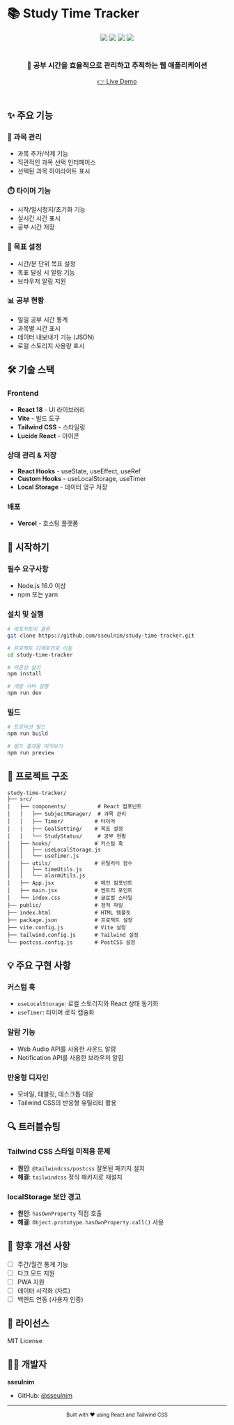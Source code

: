 # 📚 Study Time Tracker

<div align="center">
  <img src="https://img.shields.io/badge/React-61DAFB?style=flat-square&logo=React&logoColor=black"/>
  <img src="https://img.shields.io/badge/Vite-646CFF?style=flat-square&logo=Vite&logoColor=white"/>
  <img src="https://img.shields.io/badge/Tailwind_CSS-06B6D4?style=flat-square&logo=Tailwind-CSS&logoColor=white"/>
  <img src="https://img.shields.io/badge/Vercel-000000?style=flat-square&logo=Vercel&logoColor=white"/>
</div>

<br>

<div align="center">
  <h3>🎯 공부 시간을 효율적으로 관리하고 추적하는 웹 애플리케이션</h3>
  <a href="https://study-time-tracker-three.vercel.app">👉 Live Demo</a>
</div>

<br>

## ✨ 주요 기능

### 📌 과목 관리
- 과목 추가/삭제 기능
- 직관적인 과목 선택 인터페이스
- 선택된 과목 하이라이트 표시

### ⏱️ 타이머 기능
- 시작/일시정지/초기화 기능
- 실시간 시간 표시
- 공부 시간 저장

### 🎯 목표 설정
- 시간/분 단위 목표 설정
- 목표 달성 시 알람 기능
- 브라우저 알림 지원

### 📊 공부 현황
- 일일 공부 시간 통계
- 과목별 시간 표시
- 데이터 내보내기 기능 (JSON)
- 로컬 스토리지 사용량 표시

## 🛠 기술 스택

### Frontend
- **React 18** - UI 라이브러리
- **Vite** - 빌드 도구
- **Tailwind CSS** - 스타일링
- **Lucide React** - 아이콘

### 상태 관리 & 저장
- **React Hooks** - useState, useEffect, useRef
- **Custom Hooks** - useLocalStorage, useTimer
- **Local Storage** - 데이터 영구 저장

### 배포
- **Vercel** - 호스팅 플랫폼

## 🚀 시작하기

### 필수 요구사항
- Node.js 16.0 이상
- npm 또는 yarn

### 설치 및 실행

```bash
# 레포지토리 클론
git clone https://github.com/sseulnim/study-time-tracker.git

# 프로젝트 디렉토리로 이동
cd study-time-tracker

# 의존성 설치
npm install

# 개발 서버 실행
npm run dev
```

### 빌드

```bash
# 프로덕션 빌드
npm run build

# 빌드 결과물 미리보기
npm run preview
```

## 📁 프로젝트 구조

```
study-time-tracker/
├── src/
│   ├── components/          # React 컴포넌트
│   │   ├── SubjectManager/  # 과목 관리
│   │   ├── Timer/          # 타이머
│   │   ├── GoalSetting/    # 목표 설정
│   │   └── StudyStatus/     # 공부 현황
│   ├── hooks/              # 커스텀 훅
│   │   ├── useLocalStorage.js
│   │   └── useTimer.js
│   ├── utils/              # 유틸리티 함수
│   │   ├── timeUtils.js
│   │   └── alarmUtils.js
│   ├── App.jsx             # 메인 컴포넌트
│   ├── main.jsx            # 엔트리 포인트
│   └── index.css           # 글로벌 스타일
├── public/                 # 정적 파일
├── index.html              # HTML 템플릿
├── package.json            # 프로젝트 설정
├── vite.config.js          # Vite 설정
├── tailwind.config.js      # Tailwind 설정
└── postcss.config.js       # PostCSS 설정
```

## 💡 주요 구현 사항

### 커스텀 훅
- `useLocalStorage`: 로컬 스토리지와 React 상태 동기화
- `useTimer`: 타이머 로직 캡슐화

### 알람 기능
- Web Audio API를 사용한 사운드 알람
- Notification API를 사용한 브라우저 알림

### 반응형 디자인
- 모바일, 태블릿, 데스크톱 대응
- Tailwind CSS의 반응형 유틸리티 활용

## 🔍 트러블슈팅

### Tailwind CSS 스타일 미적용 문제
- **원인**: `@tailwindcss/postcss` 잘못된 패키지 설치
- **해결**: `tailwindcss` 정식 패키지로 재설치

### localStorage 보안 경고
- **원인**: `hasOwnProperty` 직접 호출
- **해결**: `Object.prototype.hasOwnProperty.call()` 사용

## 🌟 향후 개선 사항

- [ ] 주간/월간 통계 기능
- [ ] 다크 모드 지원
- [ ] PWA 지원
- [ ] 데이터 시각화 (차트)
- [ ] 백엔드 연동 (사용자 인증)

## 📄 라이선스

MIT License

## 👨‍💻 개발자

**sseulnim**
- GitHub: [@sseulnim](https://github.com/sseulnim)

---

<div align="center">
  <sub>Built with ❤️ using React and Tailwind CSS</sub>
</div>
